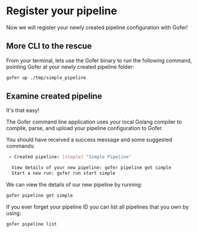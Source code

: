 # Register your pipeline

Now we will register your newly created pipeline configuration with Gofer!

## More CLI to the rescue

From your terminal, lets use the Gofer binary to run the following command, pointing Gofer at your newly created pipeline folder:

```bash
gofer up ./tmp/simple_pipeline
```

## Examine created pipeline

It's that easy!

The Gofer command line application uses your local Golang compiler to compile, parse, and upload your pipeline configuration to Gofer.

You should have received a success message and some suggested commands:

```bash
 ✓ Created pipeline: [simple] "Simple Pipeline"

  View details of your new pipeline: gofer pipeline get simple
  Start a new run: gofer run start simple
```

We can view the details of our new pipeline by running:

```bash
gofer pipeline get simple
```

If you ever forget your pipeline ID you can list all pipelines that you own by using:

```bash
gofer pipeline list
```

